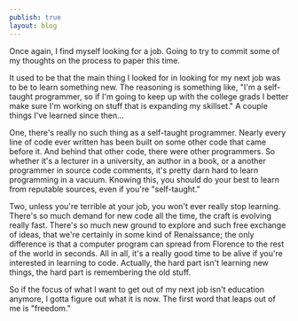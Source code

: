 ```yaml
---
publish: true
layout: blog
---
```


Once again, I find myself looking for a job. Going to try to commit some of my thoughts on the process to paper this time.

It used to be that the main thing I looked for in looking for my next job was to be to learn something new. The reasoning is something like, "I'm a self-taught programmer, so if I'm going to keep up with the college grads I better make sure I'm working on stuff that is expanding my skillset." A couple things I've learned since then...

One, there's really no such thing as a self-taught programmer. Nearly every line of code ever written has been built on some other code that came before it. And behind that other code, there were other programmers. So whether it's a lecturer in a university, an author in a book, or a another programmer in source code comments, it's pretty darn hard to learn programming in a vacuum. Knowing this, you should do your best to learn from reputable sources, even if you're "self-taught."

Two, unless you're terrible at your job, you won't ever really stop learning. There's so much demand for new code all the time, the craft is evolving really fast. There's so much new ground to explore and such free exchange of ideas, that we're certainly in some kind of Renaissance; the only difference is that a computer program can spread from Florence to the rest of the world in seconds. All in all, it's a really good time to be alive if you're interested in learning to code. Actually, the hard part isn't learning new things, the hard part is remembering the old stuff. 

So if the focus of what I want to get out of my next job isn't education anymore, I gotta figure out what it is now. The first word that leaps out of me is "freedom."
